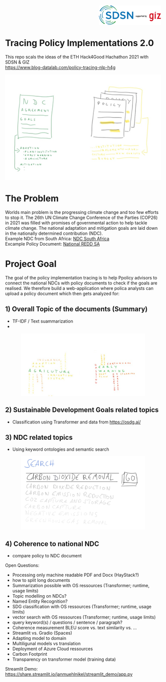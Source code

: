 <p align="right">
  <img width="200" src="https://github.com/gizdatalab/policy_tracing/blob/main/img/sdsn.png" alt="sdsn">
</p> 
    
# Tracing Policy Implementations 2.0
This repo scals the ideas of the ETH Hack4Good Hachathon 2021 with SDSN & GIZ  
https://www.blog-datalab.com/policy-tracing-nlp-h4g

<p align="center">
  <img width="600" src="https://github.com/gizdatalab/policy_tracing/blob/main/img/ndc_policy.png" alt="policy">
</p>

# The Problem
Worlds main problem is the progressing climate change and too few efforts to stop it. The 26th UN Climate Change Conference of the Parties (COP26) in 2021 was filled with promises of governmental action to help tackle climate change. The national adaptation and mitigation goals are laid down in the nationally determined contribution
(NDC).   
Example NDC from South Africa: [NDC South Africa](https://www.dffe.gov.za/sites/default/files/docs/southafricasINDCupdated2021sept.pdf)  
Excample Policy Document: [National REDD SA](https://www.researchgate.net/publication/236347801_South_Africa's_national_REDD_initiative_Assessing_the_potential_of_the_forestry_sector_on_climate_change_mitigation)

# Project Goal
The goal of the policy implementation tracing is to help Ppolicy advisors to connect the national NDCs with policy documents to check if the goals are realised.
We therefore build a web-application where polica analysts can upload a policy document which then gets analyzed for:  

## 1) Overall Topic of the documents (Summary)  
  * TF-IDF /   Text suammarization  
  * 
<p align="center">
  <img width="400" src="https://github.com/gizdatalab/policy_tracing/blob/main/img/topics.png" alt="topics">
</p>
  
## 2) Sustainable Development Goals related topics
  * Classification using Transformer and data from https://osdg.ai/ 
  
## 3) NDC related topics 
  * Using keyword ontologies and semantic search  

<p align="center">
  <img width="400" src="https://github.com/gizdatalab/policy_tracing/blob/main/img/semantic_search.png" alt="semantic_search">
</p>

## 4) Coherence to national NDC
  * compare policy to NDC document 
  
    
Open Questions:
  * Processing only machine readable PDF and Docx (HayStack?)
  * how to split long documents
  * Summarization possible with OS ressources (Transformer; runtime, usage limits)
  * Topic modelling on NDCs?
  * Named Entity Recognition?
  * SDG classification with OS ressources (Transformer; runtime, usage limits)
  * vector search with OS ressources (Transformer; runtime, usage limits)
  * query keyword(s) / questions / sentence / paragraph?
  * Coherence measurement BLEU score vs. text similarity vs. ...
  * Streamlit vs. Gradio (Spaces)
  * Adapting model to domain
  * Multiligunal models vs translation
  * Deployment of Azure Cloud ressources
  * Carbon Footprint
  * Transparency on transformer model (training data)

Streamlit Demo:  
https://share.streamlit.io/janmuehlnikel/streamlit_demo/app.py

